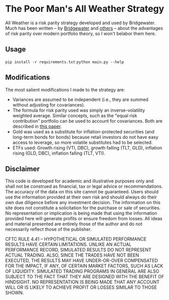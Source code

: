 # The Poor Man's All Weather Strategy

All Weather is a risk parity strategy developed and used by Bridgewater. Much has been written – by <a target="_blank" href="https://www.bridgewater.com/research-library/risk-parity/">Bridgewater</a> and <a href="https://www.aqr.com/Insights/Research/White-Papers/Understanding-Risk-Parity" target="_blank">others</a> – about the advantages of risk parity over modern portfolio theory, so I won't belabor them here.

## Usage

`pip install -r requirements.txt`
`python main.py --help`

## Modifications

The most salient modifications I made to the strategy are:

* Variances are assumed to be independent (i.e., they are summed without adjusting for covariances). 
* The formula for risk parity used was simply an inverse-volatility weighted average. Similar concepts, such as the "equal risk contribution" portfolio can be used to account for covariances. Both are described in <a href="https://people.umass.edu/~kazemi/An%20Introduction%20to%20Risk%20Parity.pdf" target="blank">this paper</a>.
* Gold was used as a substitute for inflation-protected securities (and long-term bonds for bonds) because retail investors do not have easy access to leverage, so more volatile substitutes had to be selected.
* ETFs used: Growth rising (VTI, DBC), growth falling (TLT, GLD), inflation rising (GLD, DBC), inflation falling (TLT, VTI).

## Disclaimer

This code is developed for academic and illustrative purposes only and shall not be construed as financial, tax or legal advice or recommendations. The accuracy of the data on this site cannot be guaranteed. Users should use the information provided at their own risk and should always do their own due diligence before any investment decision. The information on this site does not constitute a solicitation for the purchase or sale of securities. No representation or implication is being made that using the information provided here will generate profits or ensure freedom from losses. All ideas and material presented are entirely those of the author and do not necessarily reflect those of the publisher. 

CFTC RULE 4.41 – HYPOTHETICAL OR SIMULATED PERFORMANCE RESULTS HAVE CERTAIN LIMITATIONS. UNLIKE AN ACTUAL PERFORMANCE RECORD, SIMULATED RESULTS DO NOT REPRESENT ACTUAL TRADING. ALSO, SINCE THE TRADES HAVE NOT BEEN EXECUTED, THE RESULTS MAY HAVE UNDER-OR-OVER COMPENSATED FOR THE IMPACT, IF ANY, OF CERTAIN MARKET FACTORS, SUCH AS LACK OF LIQUIDITY. SIMULATED TRADING PROGRAMS IN GENERAL ARE ALSO SUBJECT TO THE FACT THAT THEY ARE DESIGNED WITH THE BENEFIT OF HINDSIGHT. NO REPRESENTATION IS BEING MADE THAT ANY ACCOUNT WILL OR IS LIKELY TO ACHIEVE PROFIT OR LOSSES SIMILAR TO THOSE SHOWN.